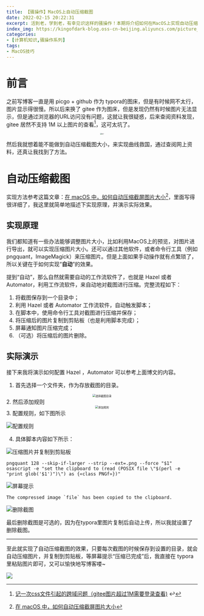 ```yaml
---
title: 【骚操作】MacOS上自动压缩截图
date: 2022-02-15 20:22:31
excerpt: 活到老，学到老，有幸见识这样的骚操作！本期将介绍如何在MacOS上实现自动压缩图片，还存储空间一个朗朗乾坤。
index_img: https://kingofdark-blog.oss-cn-beijing.aliyuncs.com/picture_backend/picture_backend/hexo_img/takagi.jpg
categories: 
- [计算机知识,骚操作系列]
tags: 
- MacOS技巧
---
```


# 前言

之前写博客一直是用 picgo + github 作为 typora的图床，但是有时候网不太行，图片显示得很慢。所以后来换了 gitee 作为图床，但是发现仍然有时候图片无法显示，但是通过浏览器的URL访问没有问题，这就让我很疑惑，后来查阅资料发现，gitee 居然不支持 1M 以上图片的查看[^1]，这可太坑了。


<center>
<img src="https://kingofdark-blog.oss-cn-beijing.aliyuncs.com/picture_backend/picture_backend/img/202202152050052.jpeg" alt="惊了" style="zoom: 25%;" />
</center>

然后我就想着能不能做到自动压缩截图大小，来实现曲线救国，通过查阅网上资料，还真让我找到了方法。

# 自动压缩截图

实现方法参考这篇文章：[在 macOS 中，如何自动压缩截屏图片大小](https://depp.wang/2020/08/07/how-to-automatically-compress-screenshot-size-in-macos/)[^2]，里面写得很详细了，我这里就简单地描述下实现原理，并演示实际效果。

## 实现原理

我们都知道有一些办法能够调整图片大小，比如利用MacOS上的预览，对图片进行导出，就可以实现压缩图片大小。还可以通过其他软件，或者命令行工具（例如pngquant，ImageMagick）来压缩图片。但是上面如果手动操作就有点繁琐了， 所以关键在于如何实现“**自动**”的效果。

提到“自动”，那么自然就需要自动的工作流软件了，也就是 Hazel 或者  Automator，利用工作流软件，来自动地对截图进行压缩。完整流程如下：

1. 将截图保存到一个目录中；
2. 利用 Hazel 或者 Automator 工作流软件，自动触发脚本；
3. 在脚本中，使用命令行工具对截图进行压缩并保存；
4. 将压缩后的图片复制到剪贴板（也是利用脚本完成）；
5. 屏幕通知图片压缩完成；
6. （可选）将压缩后的图片删除。

## 实际演示

接下来我将演示如何配置 Hazel ，Automator 可以参考上面博文的内容。

1. 首先选择一个文件夹，作为存放截图的目录。
<center>
<img src="https://kingofdark-blog.oss-cn-beijing.aliyuncs.com/picture_backend/picture_backend/img/202202152110926.png" alt="选择截图目录" style="zoom: 50%;" />
</center>
2. 然后添加规则
<center>
<img src="https://kingofdark-blog.oss-cn-beijing.aliyuncs.com/picture_backend/picture_backend/img/202202152112016.png" alt="添加规则" style="zoom:50%;" />
</center>
3. 配置规则，如下图所示

![配置规则](https://kingofdark-blog.oss-cn-beijing.aliyuncs.com/picture_backend/picture_backend/img/202202152113647.png)

4. 具体脚本内容如下所示：

![压缩图片并复制到剪贴板](https://kingofdark-blog.oss-cn-beijing.aliyuncs.com/picture_backend/picture_backend/img/202202152115294.png)

```shell
pngquant 128 --skip-if-larger --strip --ext=.png --force "$1"
osascript -e "set the clipboard to (read (POSIX file \"$(perl -e "print glob('$1')")\") as {«class PNGf»})"
```

![屏幕提示](https://kingofdark-blog.oss-cn-beijing.aliyuncs.com/picture_backend/picture_backend/img/202202152116588.png)

```shell
The compressed image `file` has been copied to the clipboard.
```

![删除截图](https://kingofdark-blog.oss-cn-beijing.aliyuncs.com/picture_backend/picture_backend/img/202202152116561.png)

最后删除截图是可选的，因为在typora里图片复制后自动上传，所以我就设置了删除截图。

---

至此就实现了自动压缩截图的效果，只要每次截图的时候保存到设置的目录，就会自动压缩图片，并复制到剪贴板，等屏幕提示“压缩已完成”后，我直接在 typora 里粘贴图片即可，又可以愉快地写博客喽~

![](https://kingofdark-blog.oss-cn-beijing.aliyuncs.com/picture_backend/picture_backend/img/202202152126405.jpeg)



[^1]: [记一次css文件引起的跨域问题（gitee图片超过1M需要登录查看)](https://www.cnblogs.com/xsyz/p/14043564.html) ↩
[^2]: [在 macOS 中，如何自动压缩截屏图片大小](https://depp.wang/2020/08/07/how-to-automatically-compress-screenshot-size-in-macos/)
